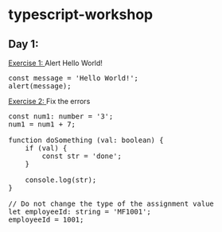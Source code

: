 # typescript-workshop

**Day 1:**
------

<ins>Exercise 1: </ins>Alert Hello World!

<pre>
const message = 'Hello World!';
alert(message);
</pre>

<ins>Exercise 2: </ins>Fix the errors

<pre>
const num1: number = '3';
num1 = num1 + 7;

function doSomething (val: boolean) {
    if (val) {
        const str = 'done';
    }
    
    console.log(str);
}

// Do not change the type of the assignment value
let employeeId: string = 'MF1001';
employeeId = 1001;
</pre>
